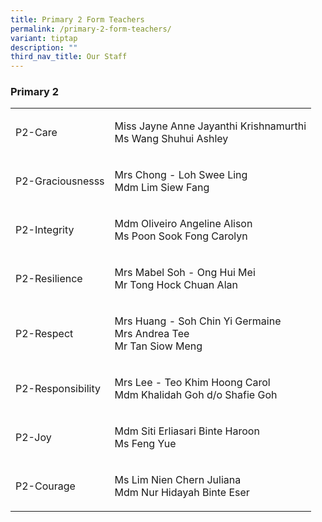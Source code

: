 ```yaml
---
title: Primary 2 Form Teachers
permalink: /primary-2-form-teachers/
variant: tiptap
description: ""
third_nav_title: Our Staff
---
```

<h3><strong>Primary 2</strong></h3>
<table style="minWidth: 50px">
<colgroup>
<col>
<col>
</colgroup>
<tbody>
<tr>
<td rowspan="1" colspan="1">
<p>P2-Care</p>
</td>
<td rowspan="1" colspan="1">
<p>Miss Jayne Anne Jayanthi Krishnamurthi
<br>Ms Wang Shuhui Ashley</p>
</td>
</tr>
<tr>
<td rowspan="1" colspan="1">
<p>P2-Graciousnesss</p>
</td>
<td rowspan="1" colspan="1">
<p>Mrs Chong - Loh Swee Ling
<br>Mdm Lim Siew Fang</p>
</td>
</tr>
<tr>
<td rowspan="1" colspan="1">
<p>P2-Integrity</p>
</td>
<td rowspan="1" colspan="1">
<p>Mdm Oliveiro Angeline Alison
<br>Ms Poon Sook Fong Carolyn</p>
</td>
</tr>
<tr>
<td rowspan="1" colspan="1">
<p>P2-Resilience</p>
</td>
<td rowspan="1" colspan="1">
<p>Mrs Mabel Soh - Ong Hui Mei
<br>Mr Tong Hock Chuan Alan</p>
</td>
</tr>
<tr>
<td rowspan="1" colspan="1">
<p>P2-Respect</p>
</td>
<td rowspan="1" colspan="1">
<p>Mrs Huang - Soh Chin Yi Germaine
<br>Mrs Andrea Tee
<br>Mr Tan Siow Meng</p>
</td>
</tr>
<tr>
<td rowspan="1" colspan="1">
<p>P2-Responsibility</p>
</td>
<td rowspan="1" colspan="1">
<p>Mrs Lee - Teo Khim Hoong Carol
<br>Mdm Khalidah Goh d/o Shafie Goh</p>
</td>
</tr>
<tr>
<td rowspan="1" colspan="1">
<p>P2-Joy</p>
</td>
<td rowspan="1" colspan="1">
<p>Mdm Siti Erliasari Binte Haroon
<br>Ms Feng Yue</p>
</td>
</tr>
<tr>
<td rowspan="1" colspan="1">
<p>P2-Courage</p>
</td>
<td rowspan="1" colspan="1">
<p>Ms Lim Nien Chern Juliana
<br>Mdm Nur Hidayah Binte Eser</p>
</td>
</tr>
</tbody>
</table>
<p></p>
